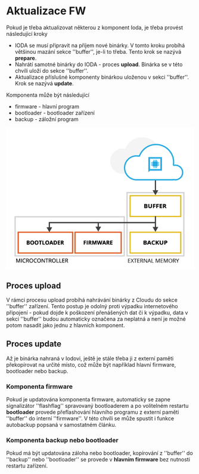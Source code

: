 # Aktualizace FW

Pokud je třeba aktualizovat některou z komponent Ioda, je třeba provést následující kroky

* IODA se musí připravit na příjem nové binárky. V tomto kroku probíhá většinou mazání sekce ''buffer'', je-li to třeba. Tento krok se nazývá **prepare**.
* Nahrátí samotné binárky do IODA - proces **upload**. Binárka se v této chvíli uloží do sekce ''buffer''.
* Aktualizace příslušné komponenty binárkou uloženou v sekci ''buffer''. Krok se nazývá **update**.

Komponenta může být následující

* firmware - hlavní program
* bootloader - bootloader zařízení
* backup - záložní program

![](../../.gitbook/assets/aktualizace_hw.jpg)

## Proces upload

V rámci procesu upload probíhá nahrávání binárky z Cloudu do sekce ''buffer'' zařízení. Tento postup je odolný proti výpadku internetového připojení - pokud dojde k poškození přenášených dat či k výpadku, data v sekci ''buffer'' budou automaticky označena za neplatná a není je možné potom nasadit jako jednu z hlavních komponent.

## Proces update

Až je binárka nahraná v Iodovi, ještě je stále třeba ji z externí paměti překopírovat na určité místo, což může být například hlavní firmware, bootloader nebo backup.

### Komponenta firmware

Pokud je updatována komponenta firmware, automaticky se zapne signalizátor ''flashflag'' spravovaný bootloaderem a po volitelném restartu **bootloader** provede přeflashování hlavního programu z externí paměti ''buffer'' do interní ''firmware''. V této chvíli se může spustit i funkce autobackup popsaná v samostatném článku.

### Komponenta backup nebo bootloader

Pokud má být updatována záloha nebo bootloader, kopírování z ''buffer'' do ''backup'' nebo ''bootloader'' se provede v **hlavním firmware** bez nutnosti restartu zařízení.

